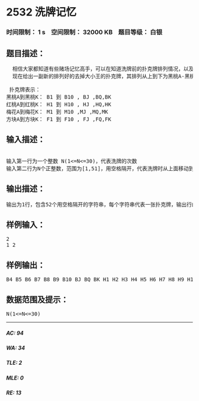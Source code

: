 # 2532 洗牌记忆   
### 时间限制： 1 s&nbsp;&nbsp;&nbsp;&nbsp;空间限制： 32000 KB&nbsp;&nbsp;&nbsp;&nbsp;题目等级： 白银  
## 题目描述：  

<pre>
  相信大家都知道有些赌场记忆高手，可以在知道洗牌前的扑克牌排列情况，以及看到洗牌的过程后，就可以知道洗牌后的扑克牌排列情况。我们现在用电脑来模拟一下这个过程。
  现在给出一副新的排列好的去掉大小王的扑克牌，其排列从上到下为黑桃A-黑桃K、红桃A-红桃K、梅花A-梅花K、方块A-方块K。现在开始洗牌，洗牌方法为把上面的若干张扑克牌移到最下面，不断重复此过程，最后请你输出洗牌后的从上到下的扑克牌顺序。
 
 扑克牌表示：
黑桃A到黑桃K： B1 到 B10 , BJ ,BQ,BK
红桃A到红桃K： H1 到 H10 , HJ ,HQ,HK
梅花A到梅花K： M1 到 M10 ,MJ ,MQ,MK
方块A到方块K： F1 到 F10 , FJ ,FQ,FK
</pre>
  
  
## 输入描述：  

<pre>
 
输入第一行为一个整数 N(1<=N<=30)，代表洗牌的次数
输入第二行为N个正整数，范围为[1,51]，用空格隔开，代表洗牌时从上面移动到下面的扑克牌数目
</pre>
  
  
## 输出描述：  

<pre>
输出为1行，包含52个用空格隔开的字符串，每个字符串代表一张扑克牌，输出行的最左和最右不能有空格。
</pre>
  
  
## 样例输入：  

<pre>
2
1 2
</pre>
  
  
## 样例输出：  

<pre>
B4 B5 B6 B7 B8 B9 B10 BJ BQ BK H1 H2 H3 H4 H5 H6 H7 H8 H9 H10 HJ HQ HK M1 M2 M3 M4 M5 M6 M7 M8 M9 M10 MJ MQ MK F1 F2 F3 F4 F5 F6 F7 F8 F9 F10 FJ FQ FK B1 B2 B3
</pre>
  
  
## 数据范围及提示：  

<pre>
N(1<=N<=30)
</pre>
  
  
***  

##### AC: 94  
##### WA: 34  
##### TLE: 2  
##### MLE: 0  
##### RE: 13  
